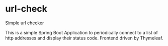 # url-check
Simple url checker

This is a simple Spring Boot Application to periodically connect to a list of http addresses and display their status code.
Frontend driven by Thymeleaf.
